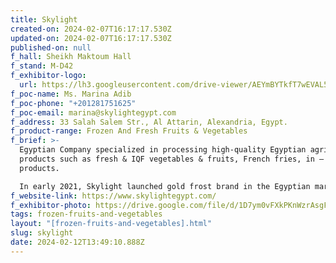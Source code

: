 ```yaml
---
title: Skylight
created-on: 2024-02-07T16:17:17.530Z
updated-on: 2024-02-07T16:17:17.530Z
published-on: null
f_hall: Sheikh Maktoum Hall
f_stand: M-D42
f_exhibitor-logo:
  url: https://lh3.googleusercontent.com/drive-viewer/AEYmBYTkfT7wEVAL5c1ISHEm4IJ-rUd6R2Nnd2TeT5Q7Yah1aqMs5jMlPqDSbkfUvNsyMhVA4ml2nTXxM8hnHNQZVIXLo-nimQ=s1600
f_poc-name: Ms. Marina Adib
f_poc-phone: "+201281751625"
f_poc-email: marina@skylightegypt.com
f_address: 33 Salah Salem Str., Al Attarin, Alexandria, Egypt.
f_product-range: Frozen And Fresh Fruits & Vegetables
f_brief: >-
  Egyptian Company specialized in processing high-quality Egyptian agriculture
  products such as fresh & IQF vegetables & fruits, French fries, in – brine
  products. 

  In early 2021, Skylight launched gold frost brand in the Egyptian market.
f_website-link: https://www.skylightegypt.com/
f_exhibitor-photo: https://drive.google.com/file/d/1D7ym0vFXkPKnWzrAsgFR0AJ009McdQGE/view?usp=drive_link
tags: frozen-fruits-and-vegetables
layout: "[frozen-fruits-and-vegetables].html"
slug: skylight
date: 2024-02-12T13:49:10.888Z
---
```

